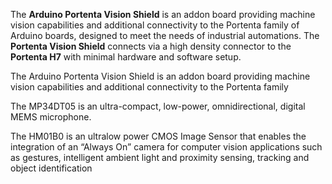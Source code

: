 <FeatureDescription>

The **Arduino Portenta Vision Shield** is an addon board providing machine vision capabilities and additional connectivity to the Portenta family of Arduino boards, designed to meet the needs of industrial automations. The **Portenta Vision Shield** connects via a high density connector to the **Portenta H7** with minimal hardware and software setup.

</FeatureDescription>


<FeatureList>
<Feature title="Arduino Portenta Vision Shield" image="nano-form-factor">

  The Arduino Portenta Vision Shield is an addon board providing machine vision capabilities and additional connectivity to the Portenta family  

  <FeatureLink title="Datasheet" url="https://content.arduino.cc/assets/ASX00021-ASX00026-Datasheet.pdf" download blank/>
</Feature>

<Feature title="MP34DT05 Microphone" image="microphone">

  The MP34DT05 is an ultra-compact, low-power, omnidirectional, digital MEMS microphone.

  <FeatureLink title="Datasheet" url="https://content.arduino.cc/assets/Nano_BLE_Sense_mp34dt05-a.pdf" download blank/>
</Feature>

<Feature title="Himax HM-01B0 camera module" image="camera">

  The HM01B0 is an ultralow power CMOS Image Sensor that enables the integration of an “Always On” camera for computer vision applications such as gestures, intelligent ambient light and proximity sensing, tracking and object identification

  <FeatureLink title="Datasheet" url="https://www.himax.com.tw/products/cmos-image-sensor/always-on-vision-sensors/hm01b0/" download blank/>
</Feature>

</FeatureList>
